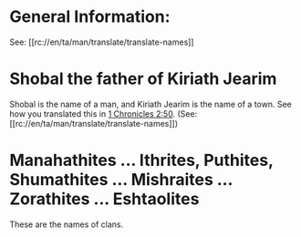 # General Information:

See: [[rc://en/ta/man/translate/translate-names]]

# Shobal the father of Kiriath Jearim

Shobal is the name of a man, and Kiriath Jearim is the name of a town. See how you translated this in [1 Chronicles 2:50](./50.md). (See: [[rc://en/ta/man/translate/translate-names]])

# Manahathites ... Ithrites, Puthites, Shumathites ... Mishraites ... Zorathites ... Eshtaolites

These are the names of clans.

